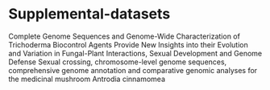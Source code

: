 # Supplemental-datasets
Complete Genome Sequences and Genome-Wide Characterization of Trichoderma Biocontrol Agents Provide New Insights into their Evolution and Variation in Fungal-Plant Interactions, Sexual Development and  Genome Defense
Sexual crossing, chromosome-level genome sequences, comprehensive genome annotation and comparative genomic analyses for the medicinal mushroom Antrodia cinnamomea
